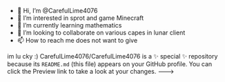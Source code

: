 - 👋 Hi, I’m @CarefulLime4076
- 👀 I’m interested in sprot and game Minecraft
- 🌱 I’m currently learning mathematics
- 💞️ I’m looking to collaborate on various capes in lunar client
- 📫 How to reach me does not want to give

im lu
cky :)
CarefulLime4076/CarefulLime4076 is a ✨ special ✨ repository because its `README.md` (this file) appears on your GitHub profile.
You can click the Preview link to take a look at your changes.
--->
